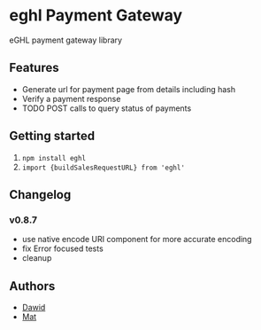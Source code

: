 # eghl Payment Gateway

eGHL payment gateway library

## Features

* Generate url for payment page from details including hash
* Verify a payment response
* TODO POST calls to query status of payments

## Getting started

1. `npm install eghl`
1. `import {buildSalesRequestURL} from 'eghl'`

## Changelog

### v0.8.7

* use native encode URI component for more accurate encoding
* fix Error focused tests
* cleanup

## Authors

* [Dawid](https://github.com/Dawidpol)
* [Mat](https://github.com/matiboy)
